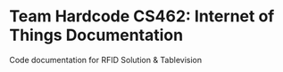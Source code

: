 # Team Hardcode CS462: Internet of Things Documentation
Code documentation for RFID Solution &amp; Tablevision
